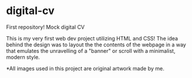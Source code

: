 # digital-cv
First repository!
Mock digital CV

This is my very first web dev project utilizing HTML and CSS! The idea behind the design was to layout the the contents of the webpage in a way that emulates the unravelling of a "banner" or scroll with a minimalist, modern style.

*All images used in this project are original artwork made by me.
